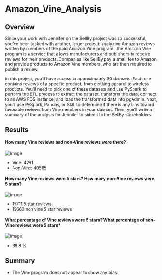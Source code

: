 # Amazon_Vine_Analysis

## Overview
Since your work with Jennifer on the SellBy project was so successful, you’ve been tasked with another, larger project: analyzing Amazon reviews written by members of the paid Amazon Vine program. The Amazon Vine program is a service that allows manufacturers and publishers to receive reviews for their products. Companies like SellBy pay a small fee to Amazon and provide products to Amazon Vine members, who are then required to publish a review.

In this project, you’ll have access to approximately 50 datasets. Each one contains reviews of a specific product, from clothing apparel to wireless products. You’ll need to pick one of these datasets and use PySpark to perform the ETL process to extract the dataset, transform the data, connect to an AWS RDS instance, and load the transformed data into pgAdmin. Next, you’ll use PySpark, Pandas, or SQL to determine if there is any bias toward favorable reviews from Vine members in your dataset. Then, you’ll write a summary of the analysis for Jennifer to submit to the SellBy stakeholders.

## Results
#### How many Vine reviews and non-Vine reviews were there?
![image](https://user-images.githubusercontent.com/92553327/162681372-c89baaa8-db28-4b44-9cb1-6cca072da199.png)
- Vine: 4291 
- Non-Vine: 40565

#### How many Vine reviews were 5 stars? How many non-Vine reviews were 5 stars?
![image](https://user-images.githubusercontent.com/92553327/162681182-7b275007-b5df-40c7-9b24-84805896a6ec.png)
- 15711 5 star reviews
- 15663 non vine 5 star reviews

#### What percentage of Vine reviews were 5 stars? What percentage of non-Vine reviews were 5 stars?
![image](https://user-images.githubusercontent.com/92553327/162681091-1e620148-9729-4825-8baa-c08dad4db962.png)
- 38.8 %


## Summary
- The Vine program does not appear to show any bias.
